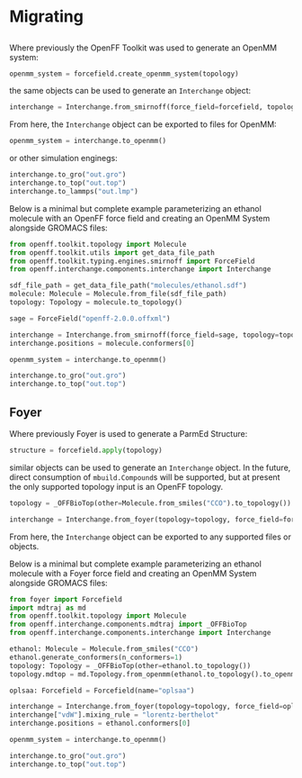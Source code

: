 # Migrating

##
Where previously the OpenFF Toolkit was used to generate an OpenMM system:

```python
openmm_system = forcefield.create_openmm_system(topology)
```

the same objects can be used to generate an `Interchange` object:

```python
interchange = Interchange.from_smirnoff(force_field=forcefield, topology=topology)
```

From here, the `Interchange` object can be exported to files for OpenMM:

```python
openmm_system = interchange.to_openmm()
```

or other simulation enginegs:

```python
interchange.to_gro("out.gro")
interchange.to_top("out.top")
interchange.to_lammps("out.lmp")
```

Below is a minimal but complete example parameterizing an ethanol molecule with an OpenFF force field and creating an OpenMM System alongside GROMACS files:

```python
from openff.toolkit.topology import Molecule
from openff.toolkit.utils import get_data_file_path
from openff.toolkit.typing.engines.smirnoff import ForceField
from openff.interchange.components.interchange import Interchange

sdf_file_path = get_data_file_path("molecules/ethanol.sdf")
molecule: Molecule = Molecule.from_file(sdf_file_path)
topology: Topology = molecule.to_topology()

sage = ForceField("openff-2.0.0.offxml")

interchange = Interchange.from_smirnoff(force_field=sage, topology=topology)
interchange.positions = molecule.conformers[0]

openmm_system = interchange.to_openmm()

interchange.to_gro("out.gro")
interchange.to_top("out.top")
```

## Foyer

Where previously Foyer is used to generate a ParmEd Structure:

```python
structure = forcefield.apply(topology)
```

similar objects can be used to generate an `Interchange` object. In the future, direct consumption
of `mbuild.Compound`s will be supported, but at present the only supported topology input is an
OpenFF topology.

```python
topology = _OFFBioTop(other=Molecule.from_smiles("CCO").to_topology())

interchange = Interchange.from_foyer(topology=topology, force_field=forcefield)
```

From here, the `Interchange` object can be exported to any supported files or objects.

Below is a minimal but complete example parameterizing an ethanol molecule with a Foyer force field and creating an OpenMM System alongside GROMACS files:


```python
from foyer import Forcefield
import mdtraj as md
from openff.toolkit.topology import Molecule
from openff.interchange.components.mdtraj import _OFFBioTop
from openff.interchange.components.interchange import Interchange

ethanol: Molecule = Molecule.from_smiles("CCO")
ethanol.generate_conformers(n_conformers=1)
topology: Topology = _OFFBioTop(other=ethanol.to_topology())
topology.mdtop = md.Topology.from_openmm(ethanol.to_topology().to_openmm())

oplsaa: Forcefield = Forcefield(name="oplsaa")

interchange = Interchange.from_foyer(topology=topology, force_field=oplsaa)
interchange["vdW"].mixing_rule = "lorentz-berthelot"
interchange.positions = ethanol.conformers[0]

openmm_system = interchange.to_openmm()

interchange.to_gro("out.gro")
interchange.to_top("out.top")
```
